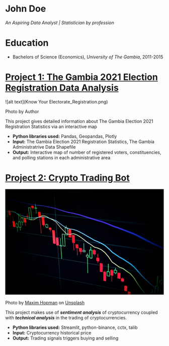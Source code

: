 # John Doe
*An Aspiring Data Analyst | Statistician by profession*

# Education
* Bachelors of Science (Economics), *University of The Gambia*, 2011-2015

# [Project 1: The Gambia 2021 Election Registration Data Analysis](https://outhman-i-m.github.io/Election-2021/)
![alt text](Know Your Electorate_Registration.png)

Photo by Author

This project gives detailed information about The Gambia Election 2021 Registration Statistics via an interactive map
* **Python libraries used:** Pandas, Geopandas, Plotly
* **Input:** The Gambia Election 2021 Registration Statistics, The Gambia Administratrive Data Shapefile
* **Output:** Interactive map of number of registered voters, constituencies, and polling stations in each administrative area

# [Project 2: Crypto Trading Bot](http://youtube.com/dataprofessor)
![alt text](maxim-hopman-fiXLQXAhCfk-unsplash.jpg)

Photo by <a href="https://unsplash.com/@nampoh?utm_source=unsplash&utm_medium=referral&utm_content=creditCopyText">Maxim Hopman</a> on <a href="https://unsplash.com/s/photos/cryptocurrency-trading?utm_source=unsplash&utm_medium=referral&utm_content=creditCopyText">Unsplash</a>

This project makes use of ***sentiment analysis*** of cryptocurrency coupled with ***technical analysis*** in the trading of cryptocurrencies.
* **Python libraries used:** Streamlit, python-binance, cctx, talib
* **Input:** Cryptocurrency historical price
* **Output:** Trading signals triggers buying and selling
